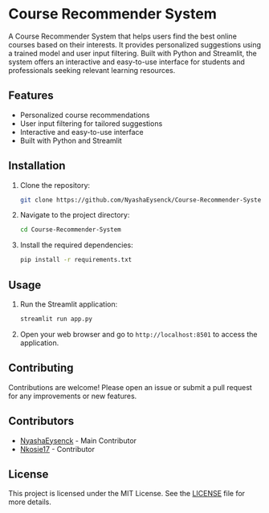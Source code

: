 
# Course Recommender System

A Course Recommender System that helps users find the best online courses based on their interests. It provides personalized suggestions using a trained model and user input filtering. Built with Python and Streamlit, the system offers an interactive and easy-to-use interface for students and professionals seeking relevant learning resources.

## Features

- Personalized course recommendations
- User input filtering for tailored suggestions
- Interactive and easy-to-use interface
- Built with Python and Streamlit

## Installation

1. Clone the repository:
   ```sh
   git clone https://github.com/NyashaEysenck/Course-Recommender-System.git
   ```
2. Navigate to the project directory:
   ```sh
   cd Course-Recommender-System
   ```
3. Install the required dependencies:
   ```sh
   pip install -r requirements.txt
   ```

## Usage

1. Run the Streamlit application:
   ```sh
   streamlit run app.py
   ```
2. Open your web browser and go to `http://localhost:8501` to access the application.

## Contributing

Contributions are welcome! Please open an issue or submit a pull request for any improvements or new features.

## Contributors

- [NyashaEysenck](https://github.com/NyashaEysenck) - Main Contributor
- [Nkosie17](https://github.com/Nkosie17) - Contributor

## License

This project is licensed under the MIT License. See the [LICENSE](LICENSE) file for more details.

